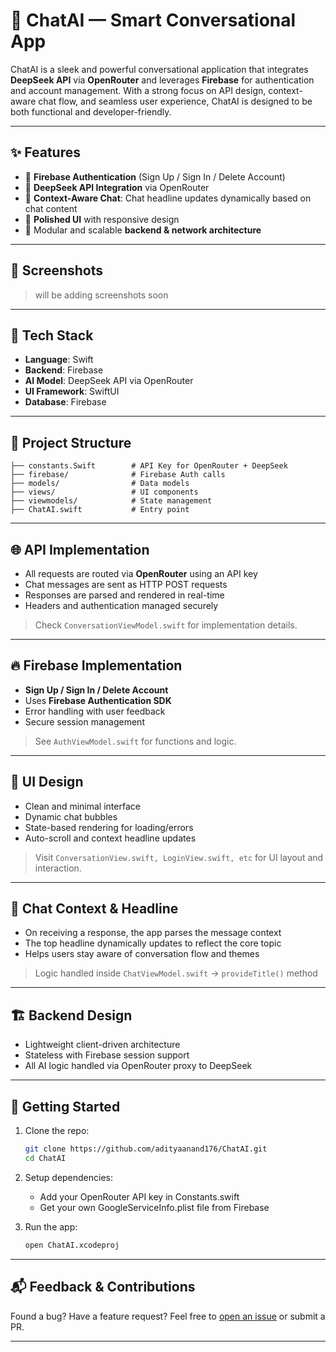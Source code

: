 # 🤖 ChatAI — Smart Conversational App

ChatAI is a sleek and powerful conversational application that integrates **DeepSeek API** via **OpenRouter** and leverages **Firebase** for authentication and account management. With a strong focus on API design, context-aware chat flow, and seamless user experience, ChatAI is designed to be both functional and developer-friendly.

---

## ✨ Features

- 🔐 **Firebase Authentication** (Sign Up / Sign In / Delete Account)
- 🔄 **DeepSeek API Integration** via OpenRouter
- 🧠 **Context-Aware Chat**: Chat headline updates dynamically based on chat content
- 🎨 **Polished UI** with responsive design
- 🧰 Modular and scalable **backend & network architecture**

---

## 📱 Screenshots

> will be adding screenshots soon

---

## 🧩 Tech Stack

- **Language**: Swift
- **Backend**: Firebase
- **AI Model**: DeepSeek API via OpenRouter
- **UI Framework**: SwiftUI
- **Database**: Firebase

---

## 🔧 Project Structure

```
├── constants.Swift        # API Key for OpenRouter + DeepSeek
├── firebase/              # Firebase Auth calls
├── models/                # Data models
├── views/                 # UI components
├── viewmodels/            # State management
├── ChatAI.swift           # Entry point
```

---

## 🌐 API Implementation

- All requests are routed via **OpenRouter** using an API key
- Chat messages are sent as HTTP POST requests
- Responses are parsed and rendered in real-time
- Headers and authentication managed securely

> Check `ConversationViewModel.swift` for implementation details.

---

## 🔥 Firebase Implementation

- **Sign Up / Sign In / Delete Account**
- Uses **Firebase Authentication SDK**
- Error handling with user feedback
- Secure session management

> See `AuthViewModel.swift` for functions and logic.

---

## 🎨 UI Design

- Clean and minimal interface
- Dynamic chat bubbles
- State-based rendering for loading/errors
- Auto-scroll and context headline updates

> Visit `ConversationView.swift, LoginView.swift, etc` for UI layout and interaction.

---

## 🧠 Chat Context & Headline

- On receiving a response, the app parses the message context
- The top headline dynamically updates to reflect the core topic
- Helps users stay aware of conversation flow and themes

> Logic handled inside `ChatViewModel.swift` → `provideTitle()` method

---

## 🏗️ Backend Design

- Lightweight client-driven architecture
- Stateless with Firebase session support
- All AI logic handled via OpenRouter proxy to DeepSeek

---

## 🚀 Getting Started

1. Clone the repo:
   ```bash
   git clone https://github.com/adityaanand176/ChatAI.git
   cd ChatAI
   ```

2. Setup dependencies:
   - Add your OpenRouter API key in Constants.swift
   - Get your own GoogleServiceInfo.plist file from Firebase

3. Run the app:
   ```bash
   open ChatAI.xcodeproj 
   ```

---

## 📬 Feedback & Contributions

Found a bug? Have a feature request?
Feel free to [open an issue](https://github.com/adityaanand176/ChatAI/issues) or submit a PR.

---
